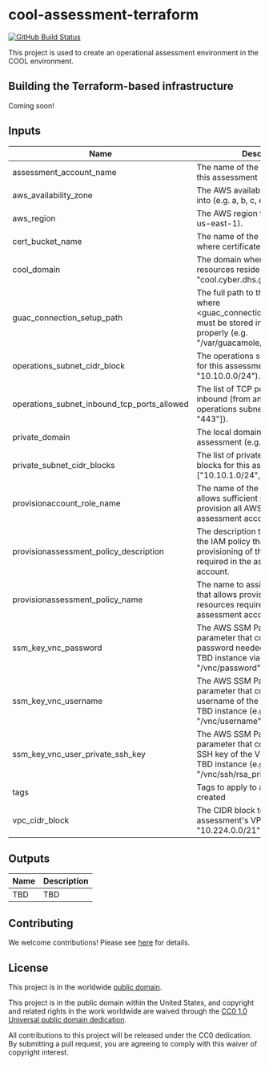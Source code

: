 # cool-assessment-terraform #

[![GitHub Build Status](https://github.com/cisagov/cool-assessment-terraform/workflows/build/badge.svg)](https://github.com/cisagov/cool-assessment-terraform/actions)

This project is used to create an operational assessment environment in
the COOL environment.

## Building the Terraform-based infrastructure ##

Coming soon!

## Inputs ##

| Name | Description | Type | Default | Required |
|------|-------------|:----:|:-------:|:--------:|
| assessment_account_name | The name of the AWS account for this assessment (e.g. "env0"). | string | | yes |
| aws_availability_zone | The AWS availability zone to deploy into (e.g. a, b, c, etc.) | string | `a` | no |
| aws_region | The AWS region to deploy into (e.g. us-east-1). | string | `us-east-1` | no |
| cert_bucket_name | The name of the AWS S3 bucket where certificates are stored. | string | `cisa-cool-certificates` | no |
| cool_domain | The domain where the COOL resources reside (e.g. "cool.cyber.dhs.gov"). | string | `cool.cyber.dhs.gov` | no |
| guac_connection_setup_path | The full path to the dbinit directory where <guac_connection_setup_filename> must be stored in order to work properly (e.g. "/var/guacamole/dbinit"). | string | `/var/guacamole/dbinit` | no |
| operations_subnet_cidr_block | The operations subnet CIDR block for this assessment (e.g. "10.10.0.0/24"). | string | | yes |
| operations_subnet_inbound_tcp_ports_allowed | The list of TCP ports allowed inbound (from anywhere) to the operations subnet (e.g. ["80", "443"]). | list(string) | `["80", "443"]` | no |
| private_domain | The local domain to use for this assessment (e.g. "env0"). | string | | yes |
| private_subnet_cidr_blocks | The list of private subnet CIDR blocks for this assessment (e.g. ["10.10.1.0/24", "10.10.2.0/24"]). | list(string) | | yes |
| provisionaccount_role_name | The name of the IAM role that allows sufficient permissions to provision all AWS resources in the assessment account. | string | `ProvisionAccount` | no |
| provisionassessment_policy_description | The description to associate with the IAM policy that allows provisioning of the resources required in the assessment account. | string | `Allows provisioning of the resources required in the assessment account` | no |
| provisionassessment_policy_name | The name to assign the IAM policy that allows provisioning of the resources required in the assessment account. | string | `ProvisionAssessment` | no |
| ssm_key_vnc_password | The AWS SSM Parameter Store parameter that contains the password needed to connect to the TBD instance via VNC (e.g. "/vnc/password"). | string | `/vnc/password` | no |
| ssm_key_vnc_username | The AWS SSM Parameter Store parameter that contains the username of the VNC user on the TBD instance (e.g. "/vnc/username"). | string | `/vnc/username` | no |
| ssm_key_vnc_user_private_ssh_key | The AWS SSM Parameter Store parameter that contains the private SSH key of the VNC user on the TBD instance (e.g. "/vnc/ssh/rsa_private_key". | string | `/vnc/ssh/rsa_private_key` | no |
| tags | Tags to apply to all AWS resources created | map(string) | `{}` | no |
| vpc_cidr_block | The CIDR block to use this assessment's VPC (e.g. "10.224.0.0/21"). | string | | yes |

## Outputs ##

| Name | Description |
|------|-------------|
| TBD | TBD |

## Contributing ##

We welcome contributions!  Please see [here](CONTRIBUTING.md) for
details.

## License ##

This project is in the worldwide [public domain](LICENSE).

This project is in the public domain within the United States, and
copyright and related rights in the work worldwide are waived through
the [CC0 1.0 Universal public domain
dedication](https://creativecommons.org/publicdomain/zero/1.0/).

All contributions to this project will be released under the CC0
dedication. By submitting a pull request, you are agreeing to comply
with this waiver of copyright interest.
